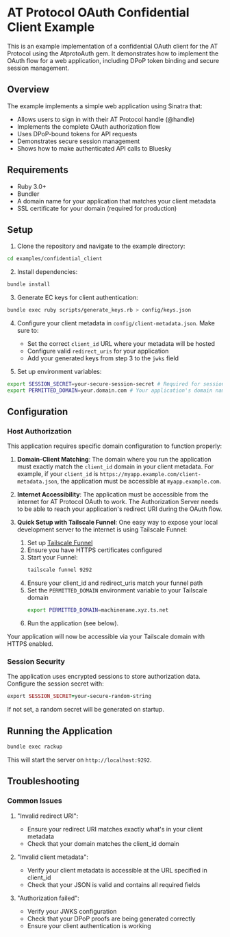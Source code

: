 # AT Protocol OAuth Confidential Client Example

This is an example implementation of a confidential OAuth client for the AT Protocol using the AtprotoAuth gem. It demonstrates how to implement the OAuth flow for a web application, including DPoP token binding and secure session management.

## Overview

The example implements a simple web application using Sinatra that:
- Allows users to sign in with their AT Protocol handle (@handle)
- Implements the complete OAuth authorization flow
- Uses DPoP-bound tokens for API requests
- Demonstrates secure session management
- Shows how to make authenticated API calls to Bluesky

## Requirements

- Ruby 3.0+
- Bundler
- A domain name for your application that matches your client metadata
- SSL certificate for your domain (required for production)

## Setup

1. Clone the repository and navigate to the example directory:
```bash
cd examples/confidential_client
```

2. Install dependencies:
```bash
bundle install
```

3. Generate EC keys for client authentication:
```bash
bundle exec ruby scripts/generate_keys.rb > config/keys.json
```

4. Configure your client metadata in `config/client-metadata.json`. Make sure to:
   - Set the correct `client_id` URL where your metadata will be hosted
   - Configure valid `redirect_uris` for your application
   - Add your generated keys from step 3 to the `jwks` field

5. Set up environment variables:
```bash
export SESSION_SECRET=your-secure-session-secret # Required for session encryption
export PERMITTED_DOMAIN=your.domain.com # Your application's domain name 
```

## Configuration

### Host Authorization

This application requires specific domain configuration to function properly:

1. **Domain-Client Matching**: The domain where you run the application must exactly match the `client_id` domain in your client metadata. For example, if your `client_id` is `https://myapp.example.com/client-metadata.json`, the application must be accessible at `myapp.example.com`.

2. **Internet Accessibility**: The application must be accessible from the internet for AT Protocol OAuth to work. The Authorization Server needs to be able to reach your application's redirect URI during the OAuth flow.

3. **Quick Setup with Tailscale Funnel**: One easy way to expose your local development server to the internet is using Tailscale Funnel:

   1. Set up [Tailscale Funnel](https://tailscale.com/kb/1223/funnel)
   2. Ensure you have HTTPS certificates configured
   5. Start your Funnel:
      ```bash
      tailscale funnel 9292
      ```
   4. Ensure your client_id and redirect_uris match your funnel path
   5. Set the `PERMITTED_DOMAIN` environment variable to your Tailscale domain
      ```bash
      export PERMITTED_DOMAIN=machinename.xyz.ts.net
      ```
   6. Run the application (see below).

Your application will now be accessible via your Tailscale domain with HTTPS enabled.

### Session Security

The application uses encrypted sessions to store authorization data. Configure the session secret with:

```ruby
export SESSION_SECRET=your-secure-random-string
```

If not set, a random secret will be generated on startup.

## Running the Application

```bash
bundle exec rackup
```

This will start the server on `http://localhost:9292`.


## Troubleshooting

### Common Issues

1. "Invalid redirect URI":
   - Ensure your redirect URI matches exactly what's in your client metadata
   - Check that your domain matches the client_id domain

2. "Invalid client metadata":
   - Verify your client metadata is accessible at the URL specified in client_id
   - Check that your JSON is valid and contains all required fields

3. "Authorization failed":
   - Verify your JWKS configuration
   - Check that your DPoP proofs are being generated correctly
   - Ensure your client authentication is working
